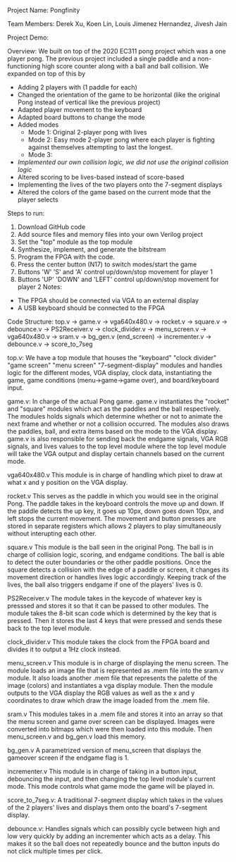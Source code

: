 Project Name: Pongfinity

Team Members: Derek Xu, Koen Lin, Louis Jimenez Hernandez, Jivesh Jain

Project Demo:

Overview: We built on top of the 2020 EC311 pong project which was a one player pong. The previous project included a single paddle 
and a non-functioning high score counter along with a ball and ball collision. We expanded on top of this by 
- Adding 2 players with (1 paddle for each)
- Changed the orientation of the game to be horizontal (like the original Pong instead of vertical like the previous project)
- Adapted player movement to the keyboard
- Adapted board buttons to change the mode
- Added modes
  - Mode 1: Original 2-player pong with lives
  - Mode 2: Easy mode 2-player pong where each player is fighting against themselves attempting to last the longest.
  - Mode 3: 
- *Implemented our own collision logic, we did not use the original collision logic*
- Altered scoring to be lives-based instead of score-based
- Implementing the lives of the two players onto the 7-segment displays
- Altered the colors of the game based on the current mode that the player selects

Steps to run:
1) Download GitHub code
2) Add source files and memory files into your own Verilog project
3) Set the "top" module as the top module
4) Synthesize, implement, and generate the bitstream
5) Program the FPGA with the code.
6) Press the center button (N17) to switch modes/start the game
7) Buttons 'W' 'S' and 'A' control up/down/stop movement for player 1
8) Buttons 'UP' 'DOWN' and 'LEFT' control up/down/stop movement for player 2
Notes:
- The FPGA should be connected via VGA to an external display
- A USB keyboard should be connected to the FPGA

Code Structure:
top.v
-> game.v
    -> vga640x480.v
    -> rocket.v
    -> square.v
        -> debounce.v
-> PS2Receiver.v
-> clock_divider.v
-> menu_screen.v
    -> vga640x480.v
    -> sram.v
-> bg_gen.v (end_screen)
-> incrementer.v
    -> debounce.v
-> score_to_7seg


top.v: 
We have a top module that houses the "keyboard" "clock divider" "game screen" "menu screen" "7-segment-display" modules
and handles logic for the different modes, VGA display, clock data, instantiating the game, game conditions (menu->game->game over),
and board/keyboard input. 

game.v:
In charge of the actual Pong game. game.v instantiates the "rocket" and "square" modules which act as the paddles and the ball respectively. 
The modules holds signals which determine whether or not to animate the next frame and whether or not a collision occurred. The modules also draws the 
paddles, ball, and extra items based on the mode to the VGA display. game.v is also responsible for sending back the endgame signals, VGA RGB signals, and lives values
to the top level module where the top level module will take the VGA output and display certain channels based on the current mode.

vga640x480.v
This module is in charge of handling which pixel to draw at what x and y position on the VGA display.

rocket.v
This serves as the paddle in which you would see in the original Pong. The paddle takes in the keyboard controls the move up and down. If the paddle detects the up key,
it goes up 10px, down goes down 10px, and left stops the current movement. The movement and button presses are stored in separate registers which allows 2 players to 
play simultaneously without interupting each other.

square.v
This module is the ball seen in the original Pong. The ball is in charge of collision logic, scoring, and endgame conditions. The ball is able to detect the outer boundaries
or the other paddle positions. Once the square detects a collision with the edge of a paddle or screen, it changes its movement direction or handles lives logic accordingly. 
Keeping track of the lives, the ball also triggers endgame if one of the players' lives is 0.

PS2Receiver.v
The module takes in the keycode of whatever key is presssed and stores it so that it can be passed to other modules. The module takes the 8-bit scan code which 
is determined by the key that is pressed. Then it stores the last 4 keys that were pressed and sends these back to the top level module.

clock_divider.v
This module takes the clock from the FPGA board and divides it to output a 1Hz clock instead.

menu_screen.v
This module is in charge of displaying the menu screen. The module loads an image file that is represented as .mem file into the sram.v module. It also loads
another .mem file that represents the palette of the image (colors) and instantiates a vga display module. Then the module outputs to the VGA display the RGB values
as well as the x and y coordinates to draw which draw the image loaded from the .mem file. 

sram.v
This modules takes in a .mem file and stores it into an array so that the menu screen and game over screen can be displayed. Images were converted into bitmaps which
were then loaded into this module. Then menu_screen.v and bg_gen.v load this memory.

bg_gen.v
A parametrized version of menu_screen that displays the gameover screen if the endgame flag is 1.

incrementer.v
This module is in charge of taking in a button input, debouncing the input, and then changing the top level module's current mode. This mode controls what game mode the game will be played in.

score_to_7seg.v:
A traditional 7-segment display which takes in the values of the 2 players' lives and displays them onto the board's 7-segment display.

debounce.v:
Handles signals which can possibly cycle between high and low very quickly by adding an incrementer which acts as a delay. This makes it so the ball does not repeatedly bounce
and the button inputs do not click multiple times per click.


